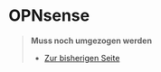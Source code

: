 # OPNsense

> **Muss noch umgezogen werden**
> - [Zur bisherigen Seite](https://old.schulnetzkonzept.de/opnsense/)

